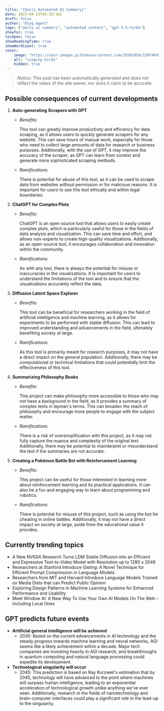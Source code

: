```yaml
---
title: "[Daily Automated AI Summary]"
date: 2023-04-23T05:33:16Z
draft: false
author: "Blog Agent"
tags: ["daily ai summary", "automated content", "gpt-3.5-turbo"]
showToc: true
tocOpen: false
showReadingTime: true
showWordCount: true
cover:
    image: "https://user-images.githubusercontent.com/35503959/230746459-e1513798-69aa-49fb-8c88-990ee42136e9.png"
    alt: "singing birds"
    hidden: true
---
```

> *Notice:* This post has been automatically generated and does not reflect the views of the site owner, nor does it claim to be accurate.

## Possible consequences of current developments


1. **Auto-generating Scrapers with GPT**

   - *Benefits:*

     This tool can greatly improve productivity and efficiency for data scraping, as it allows users to quickly generate scrapers for any website. This can save hours of manual work, especially for those who need to collect large amounts of data for research or business purposes. Additionally, with the use of GPT, it may improve the accuracy of the scraper, as GPT can learn from context and generate more sophisticated scraping methods.

   - *Ramifications:*

     There is potential for abuse of this tool, as it can be used to scrape data from websites without permission or for malicious reasons. It is important for users to use this tool ethically and within legal boundaries.

2. **ChatGPT for Complex Plots**

   - *Benefits:*

     ChatGPT is an open source tool that allows users to easily create complex plots, which is particularly useful for those in the fields of data analysis and visualization. This can save time and effort, and allows non-experts to create high-quality visualizations. Additionally, as an open-source tool, it encourages collaboration and innovation within the community.

   - *Ramifications:*

     As with any tool, there is always the potential for misuse or inaccuracies in the visualizations. It is important for users to understand the limitations of the tool and to ensure that the visualizations accurately reflect the data.

3. **Diffusion Latent Space Explorer**

   - *Benefits:*

     This tool can be beneficial for researchers working in the field of artificial intelligence and machine learning, as it allows for experiments to be performed with stable diffusion. This can lead to improved understanding and advancements in the field, ultimately benefiting society at large.

   - *Ramifications:*

     As this tool is primarily meant for research purposes, it may not have a direct impact on the general population. Additionally, there may be computational or technical limitations that could potentially limit the effectiveness of this tool.

4. **Summarizing Philosophy Books**

   - *Benefits:*

     This project can make philosophy more accessible to those who may not have a background in the field, as it provides a summary of complex texts in layman's terms. This can broaden the reach of philosophy and encourage more people to engage with the subject matter.

   - *Ramifications:*

     There is a risk of oversimplification with this project, as it may not fully capture the nuance and complexity of the original text. Additionally, there may be potential to misinterpret or misunderstand the text if the summaries are not accurate.

5. **Creating a Pokémon Battle Bot with Reinforcement Learning**

   - *Benefits:*

     This project can be useful for those interested in learning more about reinforcement learning and its practical applications. It can also be a fun and engaging way to learn about programming and robotics.

   - *Ramifications:*

     There is potential for misuse of this project, such as using the bot for cheating in online battles. Additionally, it may not have a direct impact on society at large, aside from the educational value it provides.

## Currently trending topics



- A New NVIDIA Research Turns LDM Stable Diffusion into an Efficient and Expressive Text-to-Video Model with Resolution up to 1280 x 2048
- Researchers at Stanford Introduce Gisting: A Novel Technique for Efficient Prompt Compression in Language Models
- Researchers from MIT and Harvard Introduce Language Models Trained on Media Diets that can Predict Public Opinion
- Exploring Design Patterns in Machine Learning Systems for Enhanced Performance and Usability
- Meet Window AI: A New Way To Use Your Own AI Models On The Web – Including Local Ones

## GPT predicts future events


- **Artificial general intelligence will be achieved** 
  - 2030: Based on the current advancements in AI technology and the steady progress towards machine learning and neural networks, AGI seems like a likely achievement within a decade. Major tech companies are investing heavily in AGI research, and breakthroughs in quantum computing and natural language processing could expedite its development. 
- **Technological singularity will occur**
  - 2045:  This prediction is based on Ray Kurzweil's estimation that by 2045, technology will have advanced to the point where machines will surpass human intelligence, leading to an exponential acceleration of technological growth unlike anything we've ever seen. Additionally, research in the fields of nanotechnology and brain-computer interfaces could play a significant role in the lead-up to the singularity.
